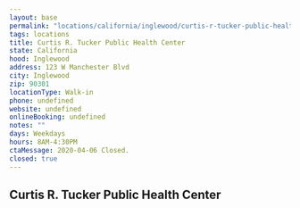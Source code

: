 ```yaml
---
layout: base
permalink: "locations/california/inglewood/curtis-r-tucker-public-health-center/"
tags: locations
title: Curtis R. Tucker Public Health Center
state: California
hood: Inglewood
address: 123 W Manchester Blvd
city: Inglewood
zip: 90301
locationType: Walk-in
phone: undefined
website: undefined
onlineBooking: undefined
notes: ""
days: Weekdays
hours: 8AM-4:30PM
ctaMessage: 2020-04-06 Closed.
closed: true
---
```

## Curtis R. Tucker Public Health Center